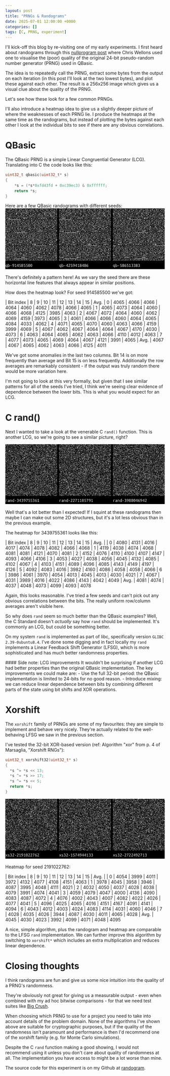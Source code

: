 ```yaml
---
layout: post
title: "PRNGs & Randograms"
date: 2025-07-01 12:00:00 +0000
categories: []
tags: [C, PRNG, experiment]
---
```


I'll kick-off this blog by re-visiting one of my early experiments. I first heard about randograms through this [nullprogram post](https://nullprogram.com/blog/2020/11/17/) where Chris Wellons used one to visualise the (poor) quality of the original 24-bit pseudo-random number generator (PRNG) used in QBasic.

The idea is to repeatedly call the PRNG, extract some bytes from the output on each iteration (in this post I'll look at the two lowest bytes), and plot these against each other. The result is a 256x256 image which gives us a visual clue about the quality of the PRNG.

Let's see how these look for a few common PRNGs.

I'll also introduce a heatmap idea to give us a slightly deeper picture of where the weaknesses of each PRNG lie. I produce the heatmaps at the same time as the randograms, but instead of plotting the bytes against each other I look at the individual bits to see if there are any obvious correlations.

# QBasic
The QBasic PRNG is a simple Linear Congruential Generator (LCG). Translating into C the code looks like this:
```c
uint32_t qbasic(uint32_t* s)
{
    *s = (*s*0xfd43fd + 0xc39ec3) & 0xffffff;
    return *s;
}
```

Here are a few QBasic randograms with different seeds:
![QBasic randograms](/assets/qb_randograms.png)

There's definitely a pattern here! As we vary the seed there are these horizontal line features that always appear in similar positions.

How does the heatmap look? For seed 914585500 we've got:

| Bit index | 8 | 9  | 10 | 11 | 12 | 13  | 14 | 15 | Avg.
| 0 | 4065 | 4066 | 4066 | 4064 | 4060 | 4062 | 4078 | 4066 | 4065
| 1 | 4065 | 4073 | 4064 | 4060 | 4066 | 4068 | 4125 | 3985 | 4063
| 2 | 4067 | 4072 | 4064 | 4060 | 4062 | 4069 | 4159 | 3973 | 4065
| 3 | 4061 | 4066 | 4066 | 4060 | 4064 | 4065 | 4084 | 4033 | 4062
| 4 | 4071 | 4065 | 4070 | 4060 | 4063 | 4066 | 4159 | 3999 | 4069
| 5 | 4067 | 4062 | 4067 | 4064 | 4064 | 4067 | 4170 | 4030 | 4073
| 6 | 4063 | 4064 | 4065 | 4062 | 4063 | 4066 | 4110 | 4012 | 4063
| 7 | 4077 | 4073 | 4065 | 4069 | 4064 | 4067 | 4121 | 3991 | 4065
| Avg. | 4067 | 4067 | 4065 | 4062 | 4063 | 4066 | 4125 | 4011

We've got some anomalies in the last two columns. Bit 14 is on more frequently than average and Bit 15 is on less frequently. Additionally the row averages are remarkably consistent - if the output was truly random there would be more variation here.

I'm not going to look at this very formally, but given that I see similar patterns for all of the seeds I've tried, I think we're seeing clear evidence of dependence between the lower bits. This is what you would expect for an LCG.

# C rand()
Next I wanted to take a look at the venerable C `rand()` function. This is another LCG, so we're going to see a similar picture, right?

![C rand randograms](/assets/rand_randograms.png)

Well that's a lot better than I expected! If I squint at these randograms then maybe I can make out some 2D structures, but it's a lot less obvious than in the previous example.

The heatmap for 3439755361 looks like this:

| Bit index | 8 | 9  | 10 | 11 | 12 | 13  | 14 | 15 | Avg. |
| 0 | 4080 | 4131 | 4016 | 4017 | 4074 | 4078 | 4082 | 4066 | 4068
| 1 | 4119 | 4038 | 4074 | 4068 | 4081 | 4081 | 4121 | 4070 | 4081
| 2 | 4152 | 4076 | 4110 | 4100 | 4107 | 4147 | 4093 | 4066 | 4106
| 3 | 4053 | 4027 | 4038 | 4056 | 4045 | 4132 | 4085 | 4102 | 4067
| 4 | 4103 | 4151 | 4089 | 4096 | 4085 | 4143 | 4149 | 4197 | 4126
| 5 | 4092 | 4083 | 4016 | 3982 | 4160 | 4086 | 4058 | 4058 | 4066
| 6 | 3986 | 4061 | 3970 | 4054 | 4013 | 4045 | 4013 | 4030 | 4021
| 7 | 4067 | 4031 | 3989 | 4016 | 4022 | 4086 | 4143 | 4042 | 4049
| Avg. | 4081 | 4074 | 4037 | 4048 | 4073 | 4099 | 4093 | 4078

Again, this looks reasonable. I've tried a few seeds and can't pick out any obvious correlations between the bits. The really uniform row/column averages aren't visible here.

So why does `rand` seem so much better than the QBasic examples? Well, the C Standard doesn't *actually* say how `rand` should be implemented. It's commonly an LCG, but could be something better.

On my system `rand` is implemented as part of libc, specifically version `GLIBC 2.39-0ubuntu8.4`. I've done some digging and in fact locally my `rand` implements a Linear Feedback Shift Generator (LFSG), which is more sophisticated and has much better randomness properties.

<div markdown="1" class="sidenote-box">
#### Side note: LCG improvements
It wouldn't be surprising if another LCG had better properties than the original QBasic implementation. The key improvements we could make are:
- Use the full 32-bit period: the QBasic implementation is limited to 24-bits for no good reason.
- Introduce mixing: we can reduce linear dependence between bits by combining different parts of the state using bit shifts and XOR operations.
</div>

# Xorshift
The `xorshift` family of PRNGs are some of my favourites: they are simple to implement and behave very nicely. They're actually related to the well-behaving LFSG we saw in the previous section.

I've tested the 32-bit XOR-based version (ref: Algorithm "xor" from p. 4 of Marsaglia, "Xorshift RNGs"):

```c
uint32_t xorshift32(uint32_t* s)
{
  *s ^= *s << 13;
  *s ^= *s >> 17;
  *s ^= *s << 5;
  return *s;
}
```

![xs32 randograms](/assets/xs32_randograms.png)

Heatmap for seed 2191022762:

| Bit index | 8 | 9  | 10 | 11 | 12 | 13  | 14 | 15 | Avg. |
| 0 | 4054 | 3999 | 4011 | 3972 | 4132 | 4077 | 4108 | 4151 | 4063
| 1 | 3978 | 4045 | 3958 | 3946 | 4087 | 3995 | 4048 | 4111 | 4021
| 2 | 4032 | 4050 | 4037 | 4028 | 4038 | 4079 | 3991 | 4074 | 4041
| 3 | 4059 | 4079 | 4047 | 4000 | 4136 | 4090 | 4083 | 4087 | 4072
| 4 | 4076 | 4002 | 4043 | 4007 | 4082 | 4022 | 4026 | 4077 | 4041
| 5 | 4096 | 4025 | 4065 | 4016 | 4151 | 4167 | 4091 | 4141 | 4094
| 6 | 4043 | 4012 | 4003 | 4024 | 4083 | 4114 | 4031 | 4060 | 4046
| 7 | 4028 | 4035 | 4026 | 3944 | 4087 | 4030 | 4011 | 4065 | 4028
| Avg. | 4045 | 4030 | 4023 | 3992 | 4099 | 4071 | 4048 | 4095

A nice, simple algorithm, plus the randogram and heatmap are comparable to the LFSG `rand` implementation. We can further improve this algorithm by switching to `xorshift*` which includes an extra multiplication and reduces linear dependence.

# Closing thoughts
I think randograms are fun and give us some nice intuition into the quality of a PRNG's randomness.

They're obviously not great for giving us a measurable output - even when combined with my ad hoc bitwise comparisons - for that we need test suites like [Big Crush](https://en.wikipedia.org/wiki/TestU01).

When choosing which PRNG to use for a project you need to take into account details of the problem domain. None of the algorithms I've shown above are suitable for cryptographic purposes, but if the quality of the randomness isn't paramount and performance is then I'd recommend one of the xorshift family (e.g. for Monte Carlo simulations).

Despite the C `rand` function making a good showing, I would not recommend using it unless you don't care about quality of randomness at all. The implementation you have access to might be a lot worse than mine.

The source code for this experiment is on my Github at [randogram](https://github.com/AlexKent3141/randogram).
